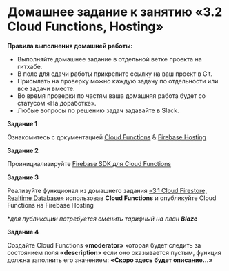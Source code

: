 # Домашнее задание к занятию «3.2 Cloud Functions, Hosting»

**Правила выполнения домашней работы:**
* Выполняйте домашнее задание в отдельной ветке проекта на гитхабе.
* В поле для сдачи работы прикрепите ссылку на ваш проект в Git.
* Присылать на проверку можно каждую задачу по отдельности или все задачи вместе.
* Во время проверки по частям ваша домашняя работа будет со статусом «На доработке».
* Любые вопросы по решению задач задавайте в Slack.

**Задание 1**

Ознакомитесь с документацией [Cloud Functions](https://firebase.google.com/docs/functions) & [Firebase Hosting](https://firebase.google.com/docs/hosting) 

**Задание 2**

Проинициализируйте [Firebase SDK для Cloud Functions](https://firebase.google.com/docs/functions/get-started) 

**Задание 3**

Реализуйте функционал из домашнего задания [«3.1 Cloud Firestore, Realtime Database»](https://github.com/netology-code/ndtnf-homeworks/tree/master/013-Cloud-Firestore_Realtime-Database) использовав **Cloud Functions** и опубликуйте Cloud Functions на Firebase Hosting

**для публикации потребуется сменить тарифный на план **Blaze***

**Задание 4**

Создайте Cloud Functions  **«moderator»** которая будет следить за состоянием поля **«description»** если оно оказывается пустым, 
функция должна заполнить его значением: **«Скоро здесь будет описание…»**
